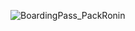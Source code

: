 ![BoardingPass_PackRonin](D:\github_sync\BoardingPass_MyNameOnFutureMission\BoardingPass_PackRonin.png)

